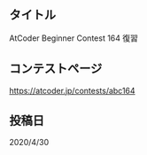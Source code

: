 ## タイトル

AtCoder Beginner Contest 164 復習

## コンテストページ

https://atcoder.jp/contests/abc164

## 投稿日

2020/4/30
